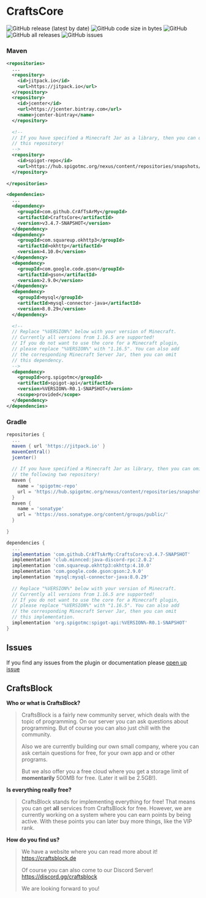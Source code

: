 # CraftsCore
![GitHub release (latest by date)](https://img.shields.io/github/v/release/CrAfTsArMy/CraftsCore)
![GitHub code size in bytes](https://img.shields.io/github/languages/code-size/CrAfTsArMy/CraftsCore)
![GitHub](https://img.shields.io/github/license/CrAfTsArMy/CraftsCore)
![GitHub all releases](https://img.shields.io/github/downloads/CrAfTsArMy/CraftsCore/total)
![GitHub issues](https://img.shields.io/github/issues-raw/CrAfTsArMy/CraftsCore)

### Maven
```xml
<repositories>
  ...
  <repository>
    <id>jitpack.io</id>
    <url>https://jitpack.io</url>
  </repository>
  <repository> 
    <id>jcenter</id>
    <url>https://jcenter.bintray.com</url>
    <name>jcenter-bintray</name>
  </repository>
  
  <!--
  // If you have specified a Minecraft Jar as a library, then you can omit
  // this repository!
  -->
  <repository>
    <id>spigot-repo</id>
    <url>https://hub.spigotmc.org/nexus/content/repositories/snapshots/</url>
  </repository>
  
</repositories>
```
```xml
<dependencies>
  ...
  <dependency>
    <groupId>com.github.CrAfTsArMy</groupId>
    <artifactId>CraftsCore</artifactId>
    <version>v3.4.7-SNAPSHOT</version>
  </dependency>
  <dependency>
    <groupId>com.squareup.okhttp3</groupId>
    <artifactId>okhttp</artifactId>
    <version>4.10.0</version>
  </dependency>
  <dependency>
    <groupId>com.google.code.gson</groupId>
    <artifactId>gson</artifactId>
    <version>2.9.0</version>
  </dependency>
  <dependency>
    <groupId>mysql</groupId>
    <artifactId>mysql-connector-java</artifactId>
    <version>8.0.29</version>
  </dependency>
  
  <!--
  // Replace "%VERSION%" below with your version of Minecraft.
  // Currently all versions from 1.16.5 are supported!
  // If you do not want to use the core for a Minecraft plugin,
  // please replace "%VERSION%" with "1.16.5". You can also add 
  // the corresponding Minecraft Server Jar, then you can omit 
  // this dependency.
  -->
  <dependency>
    <groupId>org.spigotmc</groupId>
    <artifactId>spigot-api</artifactId>
    <version>%VERSION%-R0.1-SNAPSHOT</version>
    <scope>provided</scope>
  </dependency>
</dependencies>
```

### Gradle
```gradle
repositories {
  ...
  maven { url 'https://jitpack.io' }
  mavenCentral()
  jcenter()
  
  // If you have specified a Minecraft Jar as library, then you can omit
  // the following two repository!
  maven {
    name = 'spigotmc-repo'
    url = 'https://hub.spigotmc.org/nexus/content/repositories/snapshots/'
  }
  maven {
    name = 'sonatype'
    url = 'https://oss.sonatype.org/content/groups/public/'
  }
    
}
```
```gradle
dependencies {
  ...
  implementation 'com.github.CrAfTsArMy:CraftsCore:v3.4.7-SNAPSHOT'
  implementation 'club.minnced:java-discord-rpc:2.0.2'
  implementation 'com.squareup.okhttp3:okhttp:4.10.0'
  implementation 'com.google.code.gson:gson:2.9.0'
  implementation 'mysql:mysql-connector-java:8.0.29'
  
  // Replace "%VERSION%" below with your version of Minecraft.
  // Currently all versions from 1.16.5 are supported!
  // If you do not want to use the core for a Minecraft plugin,
  // please replace "%VERSION%" with "1.16.5". You can also add 
  // the corresponding Minecraft Server Jar, then you can omit 
  // this implementation.
  implementation 'org.spigotmc:spigot-api:%VERSION%-R0.1-SNAPSHOT'
}
```

## Issues
If you find any issues from the plugin or documentation please [open up issue](https://github.com/CrAfTsArMy/CraftsCore/issues)

## CraftsBlock
**Who or what is CraftsBlock?**
> CraftsBlock is a fairly new community server, which deals with the topic of programming. On our server you can ask questions about programming. But of course you can also just chill with the community.
>
> Also we are currently building our own small company, where you can ask certain questions for free, for your own app and or other programs.
>
> But we also offer you a free cloud where you get a storage limit of **momentarily** 500MB for free. (Later it will be 2.5GB!).

**Is everything really free?**
> CraftsBlock stands for implementing everything for free! That means you can get **all** services from CraftsBlock for free. However, we are currently working on a system where you can earn points by being active. With these points you can later buy more things, like the VIP rank.

**How do you find us?**
> We have a website where you can read more about it! https://craftsblock.de
>
> Of course you can also come to our Discord Server! https://discord.gg/craftsblock
>
> We are looking forward to you!
